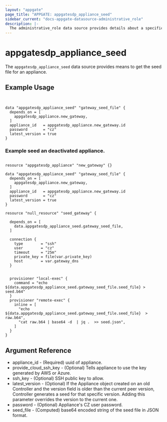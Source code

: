 ```yaml
---
layout: "appgate"
page_title: "APPGATE: appgatesdp_appliance_seed"
sidebar_current: "docs-appgate-datasource-administrative_role"
description: |-
  The administrative_role data source provides details about a specific administrative_role.
---
```


# appgatesdp_appliance_seed

The `appgatesdp_appliance_seed` data source provides means to get the seed file for an appliance.


## Example Usage

```hcl


data "appgatesdp_appliance_seed" "gateway_seed_file" {
  depends_on = [
    appgatesdp_appliance.new_gateway,
  ]
  appliance_id   = appgatesdp_appliance.new_gateway.id
  password       = "cz"
  latest_version = true
}

```

### Example seed an deactivated appliance.

```hcl

resource "appgatesdp_appliance" "new_gateway" {}

data "appgatesdp_appliance_seed" "gateway_seed_file" {
  depends_on = [
    appgatesdp_appliance.new_gateway,
  ]
  appliance_id   = appgatesdp_appliance.new_gateway.id
  password       = "cz"
  latest_version = true
}

resource "null_resource" "seed_gateway" {

  depends_on = [
    data.appgatesdp_appliance_seed.gateway_seed_file,
  ]

  connection {
    type        = "ssh"
    user        = "cz"
    timeout     = "25m"
    private_key = file(var.private_key)
    host        = var.gateway_dns
  }


  provisioner "local-exec" {
    command = "echo ${data.appgatesdp_appliance_seed.gateway_seed_file.seed_file} > seed.b64"
  }
  provisioner "remote-exec" {
    inline = [
      "echo ${data.appgatesdp_appliance_seed.gateway_seed_file.seed_file}  > raw.b64",
      "cat raw.b64 | base64 -d  | jq .  >> seed.json",
    ]
  }
}
```

## Argument Reference

* appliance_id - (Required) uuid of appliance.
* provide_cloud_ssh_key - (Optional) Tells appliance to use the key generated by AWS or Azure.
* ssh_key - (Optional) SSH public key to allow.
* latest_version - (Optional) If the Appliance object created on an old Controller and the version field is older than the current peer version, Controller generates a seed for that specific version. Adding this parameter overrides the version to the current one.
* password - (Optional) Appliance's CZ user password.
* seed_file - (Computed) base64 encoded string of the seed file in JSON format.
